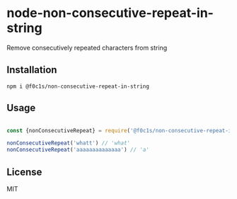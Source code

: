 # node-non-consecutive-repeat-in-string

Remove consecutively repeated characters from string

## Installation

`npm i @f0c1s/non-consecutive-repeat-in-string`

## Usage

```javascript

const {nonConsecutiveRepeat} = require('@f0c1s/non-consecutive-repeat-in-string')

nonConsecutiveRepeat('whatt') // 'what'
nonConsecutiveRepeat('aaaaaaaaaaaaaa') // 'a'

```

## License

MIT
